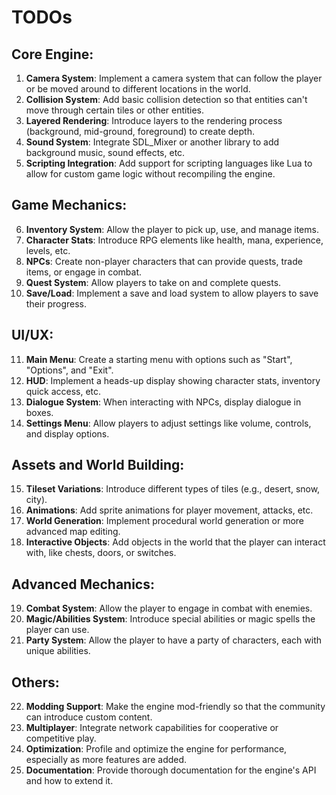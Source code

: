 # TODOs

## Core Engine:

1. **Camera System**: Implement a camera system that can follow the player or be moved around to different locations in the world.
2. **Collision System**: Add basic collision detection so that entities can't move through certain tiles or other entities.
3. **Layered Rendering**: Introduce layers to the rendering process (background, mid-ground, foreground) to create depth.
4. **Sound System**: Integrate SDL_Mixer or another library to add background music, sound effects, etc.
5. **Scripting Integration**: Add support for scripting languages like Lua to allow for custom game logic without recompiling the engine.

## Game Mechanics:

6. **Inventory System**: Allow the player to pick up, use, and manage items.
7. **Character Stats**: Introduce RPG elements like health, mana, experience, levels, etc.
8. **NPCs**: Create non-player characters that can provide quests, trade items, or engage in combat.
9. **Quest System**: Allow players to take on and complete quests.
10. **Save/Load**: Implement a save and load system to allow players to save their progress.

## UI/UX:

11. **Main Menu**: Create a starting menu with options such as "Start", "Options", and "Exit".
12. **HUD**: Implement a heads-up display showing character stats, inventory quick access, etc.
13. **Dialogue System**: When interacting with NPCs, display dialogue in boxes.
14. **Settings Menu**: Allow players to adjust settings like volume, controls, and display options.

## Assets and World Building:

15. **Tileset Variations**: Introduce different types of tiles (e.g., desert, snow, city).
16. **Animations**: Add sprite animations for player movement, attacks, etc.
17. **World Generation**: Implement procedural world generation or more advanced map editing.
18. **Interactive Objects**: Add objects in the world that the player can interact with, like chests, doors, or switches.

## Advanced Mechanics:

19. **Combat System**: Allow the player to engage in combat with enemies.
20. **Magic/Abilities System**: Introduce special abilities or magic spells the player can use.
21. **Party System**: Allow the player to have a party of characters, each with unique abilities.

## Others:

22. **Modding Support**: Make the engine mod-friendly so that the community can introduce custom content.
23. **Multiplayer**: Integrate network capabilities for cooperative or competitive play.
24. **Optimization**: Profile and optimize the engine for performance, especially as more features are added.
25. **Documentation**: Provide thorough documentation for the engine's API and how to extend it.
